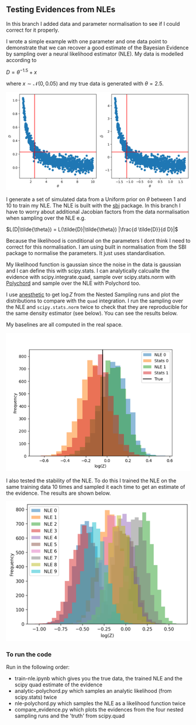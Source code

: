 ## Testing Evidences from NLEs

In this branch I added data and parameter normalisation to see if I could correct for it properly.

I wrote a simple example with one parameter and one data point to demonstrate that we can recover a good estimate of the Bayesian 
Evidence by sampling over a neural likelihood estimator (NLE). My data is modelled according to

$D = \theta^{-1.5} + x$

where $x \sim \mathcal{N}(0, 0.05)$ and my true data is generated with $\theta=2.5$.

![plot of data](https://github.com/htjb/nle-evidence/blob/data_param_norm/data.png?raw=true)

I generate a set of simulated data from a Uniform prior on $\theta$ between 1 and 10 to train my NLE. The NLE is built with the
[sbi](https://github.com/sbi-dev/sbi) package. In this branch I have to worry about additional Jacobian factors from the data normalisation
when sampling over the NLE e.g.

$L(D|\tilde{\theta}) = L(\tilde{D}|\tilde{\theta}) |\frac{d \tilde{D}}{d D}|$

Because the likelihood is conditional on the parameters I dont think I need to correct for this normalisation. I
am using built in normalisation from the SBI package to normalise the parameters. It just uses standardisation.

My likelihood function is gaussian since the noise in the data is gaussian and I can define this with scipy.stats. 
I can analytically calcualte the evidence with scipy.integrate.quad, sample over scipy.stats.norm with
[Polychord](https://github.com/PolyChord/PolyChordLite) and sample over the NLE with Polychord too.

I use [anesthetic](https://anesthetic.readthedocs.io/en/latest/) to get $\log Z$ from the Nested Sampling runs and plot the distributions to compare with the
`quad` integration. I run the sampling over the NLE and `scipy.stats.norm` twice to check that they are
reproducible for the same density estimator (see below). You can see the results below.

My baselines are all computed in the real space.

![evidences](https://github.com/htjb/nle-evidence/blob/data_param_norm/evidence-comparison.png?raw=true)

I also tested the stability of the NLE. To do this I trained the NLE on the same training data
10 times and sampled it each time to get an estimate of the evidence. The results are shown below.

![stability](https://github.com/htjb/nle-evidence/blob/data_param_norm/nle-stability.png?raw=true)

### To run the code

Run in the following order:

- train-nle.ipynb which gives you the true data, the trained NLE and the scipy quad estimate of the evidence
- analytic-polychord.py which samples an analytic likelihood (from scipy.stats) twice
- nle-polychord.py which samples the NLE as a likelihood function twice
- compare_evidence.py which plots the evidences from the four nested sampling runs and the 'truth' from scipy.quad